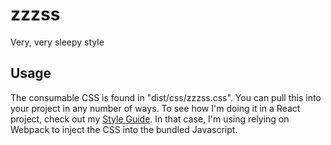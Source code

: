# zzzss

Very, very sleepy style

## Usage

The consumable CSS is found in "dist/css/zzzss.css". You can pull this into your project in any number of ways. To see how I'm doing it in a React project, check out my [Style Guide](https://github.com/BillyZac/style-guide/blob/master/main.js). In that case, I'm using relying on Webpack to inject the CSS into the bundled Javascript.
